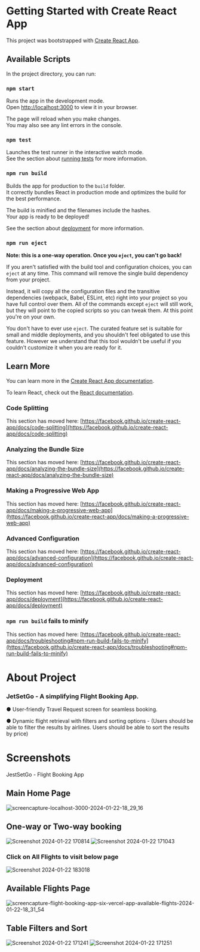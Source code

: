 # Getting Started with Create React App

This project was bootstrapped with [Create React App](https://github.com/facebook/create-react-app).

## Available Scripts

In the project directory, you can run:

### `npm start`

Runs the app in the development mode.\
Open [http://localhost:3000](http://localhost:3000) to view it in your browser.

The page will reload when you make changes.\
You may also see any lint errors in the console.

### `npm test`

Launches the test runner in the interactive watch mode.\
See the section about [running tests](https://facebook.github.io/create-react-app/docs/running-tests) for more information.

### `npm run build`

Builds the app for production to the `build` folder.\
It correctly bundles React in production mode and optimizes the build for the best performance.

The build is minified and the filenames include the hashes.\
Your app is ready to be deployed!

See the section about [deployment](https://facebook.github.io/create-react-app/docs/deployment) for more information.

### `npm run eject`

**Note: this is a one-way operation. Once you `eject`, you can't go back!**

If you aren't satisfied with the build tool and configuration choices, you can `eject` at any time. This command will remove the single build dependency from your project.

Instead, it will copy all the configuration files and the transitive dependencies (webpack, Babel, ESLint, etc) right into your project so you have full control over them. All of the commands except `eject` will still work, but they will point to the copied scripts so you can tweak them. At this point you're on your own.

You don't have to ever use `eject`. The curated feature set is suitable for small and middle deployments, and you shouldn't feel obligated to use this feature. However we understand that this tool wouldn't be useful if you couldn't customize it when you are ready for it.

## Learn More

You can learn more in the [Create React App documentation](https://facebook.github.io/create-react-app/docs/getting-started).

To learn React, check out the [React documentation](https://reactjs.org/).

### Code Splitting

This section has moved here: [https://facebook.github.io/create-react-app/docs/code-splitting](https://facebook.github.io/create-react-app/docs/code-splitting)

### Analyzing the Bundle Size

This section has moved here: [https://facebook.github.io/create-react-app/docs/analyzing-the-bundle-size](https://facebook.github.io/create-react-app/docs/analyzing-the-bundle-size)

### Making a Progressive Web App

This section has moved here: [https://facebook.github.io/create-react-app/docs/making-a-progressive-web-app](https://facebook.github.io/create-react-app/docs/making-a-progressive-web-app)

### Advanced Configuration

This section has moved here: [https://facebook.github.io/create-react-app/docs/advanced-configuration](https://facebook.github.io/create-react-app/docs/advanced-configuration)

### Deployment

This section has moved here: [https://facebook.github.io/create-react-app/docs/deployment](https://facebook.github.io/create-react-app/docs/deployment)

### `npm run build` fails to minify

This section has moved here: [https://facebook.github.io/create-react-app/docs/troubleshooting#npm-run-build-fails-to-minify](https://facebook.github.io/create-react-app/docs/troubleshooting#npm-run-build-fails-to-minify)


# About Project 
### JetSetGo - A simplifying Flight Booking App.

● User-friendly Travel Request screen for seamless booking.

● Dynamic flight retrieval with filters and sorting options - (Users should be able to filter the results by airlines. Users should be able to sort the results by price)

# Screenshots
JestSetGo - Flight Booking App

## Main Home Page

![screencapture-localhost-3000-2024-01-22-18_29_16](https://github.com/ashtralgoveas/flight-booking-app/assets/62205466/371f6759-823a-49fa-87bb-233e04a0b94c)


## One-way or Two-way booking

![Screenshot 2024-01-22 170814](https://github.com/ashtralgoveas/flight-booking-app/assets/62205466/bd4be2ed-d21c-45c3-8af4-4cfa3e494b2c)
![Screenshot 2024-01-22 171043](https://github.com/ashtralgoveas/flight-booking-app/assets/62205466/d94c4b99-346e-4cef-b8ab-578dd1735413)

### Click on All Flights to visit below page
![Screenshot 2024-01-22 183018](https://github.com/ashtralgoveas/flight-booking-app/assets/62205466/8d65327e-8e67-4242-bfff-6b6524556dab)

## Available Flights Page
![screencapture-flight-booking-app-six-vercel-app-available-flights-2024-01-22-18_31_54](https://github.com/ashtralgoveas/flight-booking-app/assets/62205466/b999b3a2-9de4-4d1a-8137-7ab67e356cf2)

## Table Filters and Sort
![Screenshot 2024-01-22 171241](https://github.com/ashtralgoveas/flight-booking-app/assets/62205466/6c34dd6d-105f-4957-a227-ed2598efa632)
![Screenshot 2024-01-22 171251](https://github.com/ashtralgoveas/flight-booking-app/assets/62205466/3ce443d6-aa26-400b-8cbe-f6aa4c09f26b)



